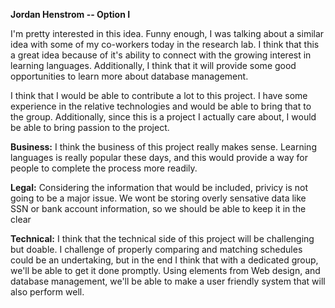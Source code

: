 **Jordan Henstrom -- Option I**

I'm pretty interested in this idea. Funny enough, I was talking about a similar idea with some of my co-workers today in the research lab. I think that this a great idea because of it's ability to connect with the growing interest in learning languages. Additionally, I think that it will provide some good opportunities to learn more about database management.

I think that I would be able to contribute a lot to this project. I have some experience in the relative technologies and would be able to bring that to the group. Additionally, since this is a project I actually care about, I would be able to bring passion to the project.

**Business:**
I think the business of this project really makes sense. Learning languages is really popular these days, and this would provide a way for people to complete the process more readily.

**Legal:**
Considering the information that would be included, privicy is not going to be a major issue. We wont be storing overly sensative data like SSN or bank account information, so we should be able to keep it in the clear

**Technical:**
I think that the technical side of this project will be challenging but doable. I challenge of properly comparing and matching schedules could be an undertaking, but in the end I think that with a dedicated group, we'll be able to get it done promptly. Using elements from Web design, and database management, we'll be able to make a user friendly system that will also perform well.
